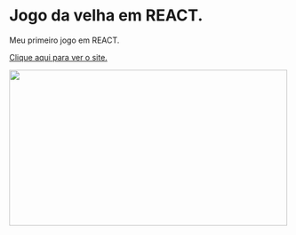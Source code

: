 # Jogo da velha em REACT.
Meu primeiro jogo em REACT.

<a href="" target="_blank">Clique aqui para ver o site.</a>

<img src="https://github.com/mssdesign/portifolios/blob/main/portifolio_vs1/src/Assets/WebSitesPreview/TicTacToe.png?raw=true" target='_blank' width="500" height="280">
